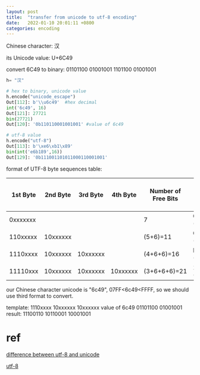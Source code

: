 ```yaml
---
layout: post
title:  "transfer from unicode to utf-8 encoding"
date:   2022-01-10 20:01:11 +0800
categories: encoding
---
```




Chinese character:      汉

its Unicode value:        U+6C49

convert 6C49 to binary:   01101100 01001001
                           1101100 01001001

```python
h= "汉"

# hex to binary, unicode value
h.encode("unicode_escape")
Out[112]: b'\\u6c49'  #hex decimal
int('6c49', 16)
Out[121]: 27721
bin(27721)
Out[120]: '0b110110001001001' #value of 6c49

# utf-8 value
h.encode("utf-8")
Out[113]: b'\xe6\xb1\x89'
bin(int('e6b189',16))
Out[129]: '0b111001101011000110001001'
```


format of UTF-8 byte sequences table:

| 1st Byte  |  2nd Byte |   3rd Byte |   4th Byte |   Number of Free Bits |  Maximum Expressible Unicode Value |
| --------- | --------- | ---------- | ---------- | --------------------- | ---------------------------------- |
| 0xxxxxxx  |    &nbsp; | &nbsp;     |  &nbsp;    |           7           |  007F hex (127)                    |  
| 110xxxxx  |  10xxxxxx | &nbsp;     |  &nbsp;    |      (5+6)=11         |  07FF hex (2047)                  |  
| 1110xxxx  |  10xxxxxx |   10xxxxxx |  &nbsp;    |     (4+6+6)=16        |  FFFF hex (65535)                |  
| 11110xxx  |  10xxxxxx |   10xxxxxx |   10xxxxxx |  (3+6+6+6)=21         |  10FFFF hex (1,114,111)           |

our Chinese character unicode is "6c49", 07FF<6c49<FFFF, so we should use third format to convert.

template:       1110xxxx    10xxxxxx    10xxxxxx
value of 6c49   01101100    01001001
result:         11100110    10110001    10001001



# ref
[difference between utf-8 and unicode](https://stackoverflow.com/questions/643694/what-is-the-difference-between-utf-8-and-unicode)

[utf-8](https://www.fileformat.info/info/unicode/utf8.htm)

